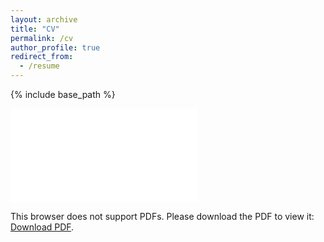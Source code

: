 ```yaml
---
layout: archive
title: "CV"
permalink: /cv
author_profile: true
redirect_from:
  - /resume
---
```


{% include base_path %}

<object data="../files/resume_2023.pdf" type="application/pdf" width="750px" height="750px">
    <embed src="../files/resume_2023.pdf" type="application/pdf">
        <p>This browser does not support PDFs. Please download the PDF to view it: <a href="../files/resume_2023.pdf">Download PDF</a>.</p>
    </embed>
</object>

<!-- Education
======

Skills
======
* Skill 1
* Skill 2
  * Sub-skill 2.1
  * Sub-skill 2.2
  * Sub-skill 2.3
* Skill 3

Publications
======
  <ul>{% for post in site.publications %}
    {% include archive-single-cv.html %}
  {% endfor %}</ul>
  
Talks
======
  <ul>{% for post in site.talks %}
    {% include archive-single-talk-cv.html %}
  {% endfor %}</ul>
  
Teaching
======
  <ul>{% for post in site.teaching %}
    {% include archive-single-cv.html %}
  {% endfor %}</ul>
  
Service and leadership
======
* Currently signed in to 43 different slack teams -->
